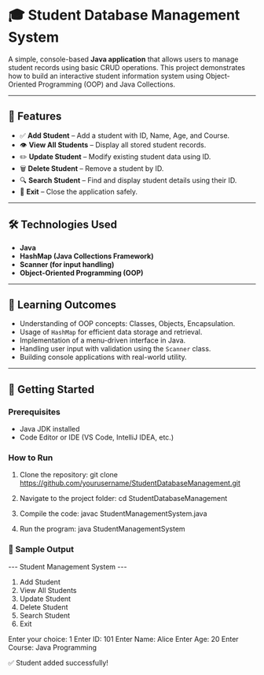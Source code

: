 # 🎓 Student Database Management System

A simple, console-based **Java application** that allows users to manage student records using basic CRUD operations. This project demonstrates how to build an interactive student information system using Object-Oriented Programming (OOP) and Java Collections.

---

## 📌 Features

- ✅ **Add Student** – Add a student with ID, Name, Age, and Course.
- 👁️ **View All Students** – Display all stored student records.
- ✏️ **Update Student** – Modify existing student data using ID.
- 🗑️ **Delete Student** – Remove a student by ID.
- 🔍 **Search Student** – Find and display student details using their ID.
- 🚪 **Exit** – Close the application safely.

---

## 🛠️ Technologies Used

- **Java**
- **HashMap (Java Collections Framework)**
- **Scanner (for input handling)**
- **Object-Oriented Programming (OOP)**

---

## 🧠 Learning Outcomes

- Understanding of OOP concepts: Classes, Objects, Encapsulation.
- Usage of `HashMap` for efficient data storage and retrieval.
- Implementation of a menu-driven interface in Java.
- Handling user input with validation using the `Scanner` class.
- Building console applications with real-world utility.

---

## 🚀 Getting Started

### Prerequisites
- Java JDK installed
- Code Editor or IDE (VS Code, IntelliJ IDEA, etc.)

### How to Run

1. Clone the repository:
   git clone https://github.com/yourusername/StudentDatabaseManagement.git
   
2. Navigate to the project folder:
   cd StudentDatabaseManagement
   
3. Compile the code:
    javac StudentManagementSystem.java

4. Run the program:
    java StudentManagementSystem

   
### 📝 Sample Output

--- Student Management System ---
1. Add Student
2. View All Students
3. Update Student
4. Delete Student
5. Search Student
6. Exit

Enter your choice: 1
Enter ID: 101
Enter Name: Alice
Enter Age: 20
Enter Course: Java Programming

✅ Student added successfully!


   
